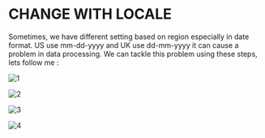 # CHANGE WITH LOCALE

Sometimes, we have different setting based on region especially in date format. US use mm-dd-yyyy and UK use dd-mm-yyyy it can cause a problem in data processing. We can tackle this problem using these steps, lets follow me :

![1](https://github.com/anaswick/my_portfolio/assets/24541471/20b738f1-864b-414d-8e28-6ef416a75936)

![2](https://github.com/anaswick/my_portfolio/assets/24541471/c0f6e432-2cb4-4f03-b4dd-b6c15ccc288d)

![3](https://github.com/anaswick/my_portfolio/assets/24541471/11618078-6339-4646-8040-9ab71d674b40)

![4](https://github.com/anaswick/my_portfolio/assets/24541471/b8cf1c61-d412-4f01-82d7-2becceaab052)



